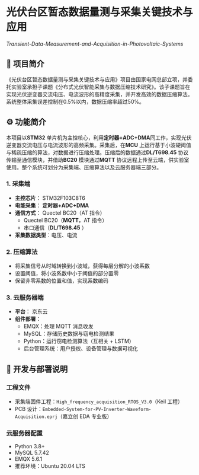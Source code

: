 # 光伏台区暂态数据量测与采集关键技术与应用
*Transient-Data-Measurement-and-Acquisition-in-Photovoltaic-Systems*

## 📖 项目简介
《光伏台区暂态数据量测与采集关键技术与应用》项目由国家电网总部立项，并委托实验室承担子课题《分布式光伏智能采集与数据压缩技术研究》。该子课题旨在实现光伏逆变器交流电压、电流波形的高精度采集，并开发高效的数据压缩算法。系统整体采集误差控制在0.5%以内，数据压缩率超过50%。

## ⚙️ 功能简介
本项目以**STM32** 单片机为主控核心，利用**定时器+ADC+DMA**同工作，实现光伏逆变器交流电压与电流波形的高频采集。采集后，在**MCU** 上运行基于小波硬阈值与稀疏压缩的算法，对数据进行压缩处理。压缩后的数据通过**DL/T698.45** 协议传输至通信模块，并借助**BC20** 模块通过**MQTT** 协议远程上传至云端，供实验室使用。整个系统可划分为采集端、压缩算法以及云服务器端三部分。
### 1. 采集端
- **主控芯片**： STM32F103C8T6  
- **电能采集**： **定时器+ADC+DMA** 
- **通信方式**： Quectel BC20（AT 指令）
  - Quectel BC20（**MQTT**，AT 指令）
  - 串口通信（**DL/T698.45** ）
- **采集数据类型**：电压、电流
### 2. 压缩算法
  - 将采集信号从时域转换到小波域，获得每层分解的小波系数
  - 设置阈值，将小波系数中小于阈值的部分置零
  - 保留非零系数的位置和值，实现系数编码
### 3. 云服务器端
- **平台**： 京东云  
- **组件部署**：
  - EMQX：处理 MQTT 消息收发  
  - MySQL：存储历史数据与窃电检测结果  
  - Python：运行窃电检测算法（互相关 + LSTM）  
  - 后台管理系统：用户授权、设备管理与数据可视化  

## 🔧 开发与部署说明
### 工程文件
- 采集端固件工程：`High_frequency_acquisition_RTOS_V3.0`（Keil 工程）  
- PCB 设计：`Embedded-System-for-PV-Inverter-Waveform-Acquisition.eprj`（嘉立创 EDA 专业版）   
### 云服务器配置
- Python 3.8+
- MySQL  5.7.42
- EMQX   5.6.1
- 推荐环境：Ubuntu 20.04 LTS
